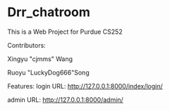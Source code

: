 # Drr_chatroom

This is a Web Project for Purdue CS252

Contributors:

Xingyu "cjmms" Wang

Ruoyu "LuckyDog666"Song


Features:
login   URL: http://127.0.0.1:8000/index/login/

admin   URL: http://127.0.0.1:8000/admin/
